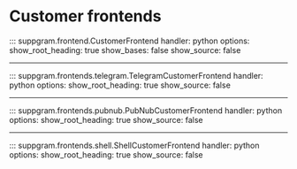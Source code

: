 # Customer frontends

::: suppgram.frontend.CustomerFrontend
    handler: python
    options:
      show_root_heading: true
      show_bases: false
      show_source: false

<hr/>

::: suppgram.frontends.telegram.TelegramCustomerFrontend
    handler: python
    options:
      show_root_heading: true
      show_source: false

<hr/>

::: suppgram.frontends.pubnub.PubNubCustomerFrontend
    handler: python
    options:
      show_root_heading: true
      show_source: false

<hr/>

::: suppgram.frontends.shell.ShellCustomerFrontend
    handler: python
    options:
      show_root_heading: true
      show_source: false
